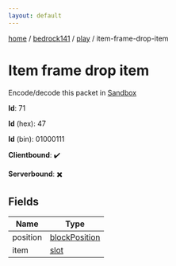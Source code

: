 ```yaml
---
layout: default
---
```


[home](/)  /  [bedrock141](/protocol/bedrock141)  /  [play](/protocol/bedrock141/play)  /  item-frame-drop-item

# Item frame drop item

Encode/decode this packet in [Sandbox](../../../sandbox/bedrock141#play.item_frame_drop_item)

**Id**: 71

**Id** (hex): 47

**Id** (bin): 01000111

**Clientbound**: ✔️

**Serverbound**: ✖️

## Fields

Name | Type
---|---
position | [blockPosition](/protocol/bedrock141/types/block-position)
item | [slot](/protocol/bedrock141/types/slot)
